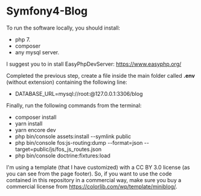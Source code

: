# Symfony4-Blog

To run the software locally, you should install:
- php 7. 
- composer 
- any mysql server.

I suggest you to in stall EasyPhpDevServer: https://www.easyphp.org/

Completed the previous step, create a file inside the main folder called <b>.env</b> (without extension) containing the following line:
- DATABASE_URL=mysql://root:@127.0.0.1:3306/blog

Finally, run the following commands from the terminal:
- composer install
- yarn install
- yarn encore dev
- php bin/console assets:install --symlink public
- php bin/console fos:js-routing:dump --format=json --target=public/js/fos_js_routes.json
- php bin/console doctrine:fixtures:load


I'm using a template (that I have customized) with a CC BY 3.0 license (as you can see from the page footer). So, if you want to use the code contained in this repository in a commercial way, make sure you buy a commercial license from https://colorlib.com/wp/template/miniblog/.

